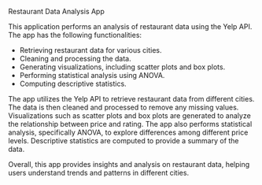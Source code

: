 Restaurant Data Analysis App

This application performs an analysis of restaurant data using the Yelp API. The app has the following functionalities:

- Retrieving restaurant data for various cities.
- Cleaning and processing the data.
- Generating visualizations, including scatter plots and box plots.
- Performing statistical analysis using ANOVA.
- Computing descriptive statistics.

The app utilizes the Yelp API to retrieve restaurant data from different cities. The data is then cleaned and processed to remove any missing values. Visualizations such as scatter plots and box plots are generated to analyze the relationship between price and rating. The app also performs statistical analysis, specifically ANOVA, to explore differences among different price levels. Descriptive statistics are computed to provide a summary of the data.

Overall, this app provides insights and analysis on restaurant data, helping users understand trends and patterns in different cities.
